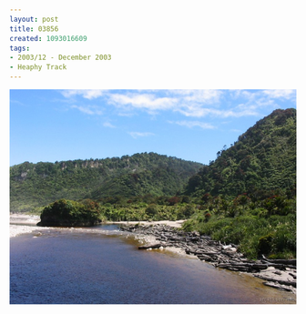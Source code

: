 ```yaml
---
layout: post
title: 03856
created: 1093016609
tags:
- 2003/12 - December 2003
- Heaphy Track
---
```


<img src="/image/images/03856-1331.jpg"/>

